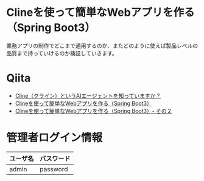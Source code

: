 # Clineを使って簡単なWebアプリを作る（Spring Boot3）

業務アプリの制作でどこまで通用するのか、またどのように使えば製品レベルの品質まで持っていけるのか検証していきます。

# Qiita
 - [Cline（クライン）というAIエージェントを知っていますか？](https://qiita.com/daisuke-yamanaka/items/8e7c36896b6a3f6375a1)
 - [Clineを使って簡単なWebアプリを作る（Spring Boot3）](https://qiita.com/daisuke-yamanaka/items/eed9324ee3acad9ccdb7)
 - [Clineを使って簡単なWebアプリを作る（Spring Boot3）- その２](https://qiita.com/daisuke-yamanaka/items/0c40c2cbb84bdfcbbd4e)

# 管理者ログイン情報
|ユーザ名|パスワード|
| ---- | ---- |
|admin|password|
